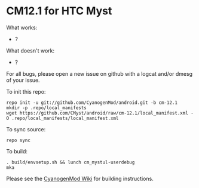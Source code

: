# CM12.1 for HTC Myst
What works:
- ?

What doesn't work:
- ?

For all bugs, please open a new issue on github with a logcat and/or dmesg of your issue.

To init this repo:

    repo init -u git://github.com/CyanogenMod/android.git -b cm-12.1
    mkdir -p .repo/local_manifests
    wget https://github.com/CMyst/android/raw/cm-12.1/local_manifest.xml -O .repo/local_manifests/local_manifest.xml

To sync source:

    repo sync

To build:

    . build/envsetup.sh && lunch cm_mystul-userdebug
    mka

Please see the [CyanogenMod Wiki](http://wiki.cyanogenmod.org/) for building instructions.
